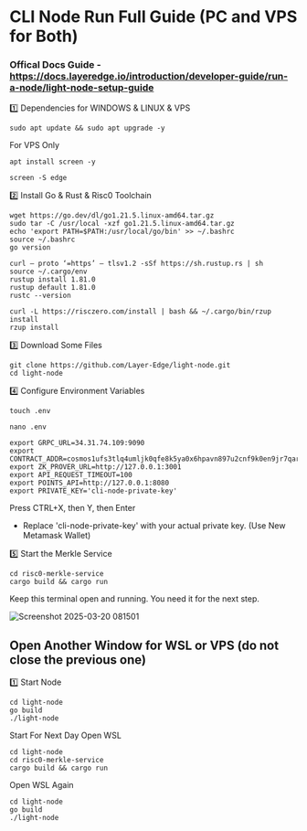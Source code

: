 # CLI Node Run Full Guide (PC and VPS for Both)

### Offical Docs Guide - https://docs.layeredge.io/introduction/developer-guide/run-a-node/light-node-setup-guide

1️⃣ Dependencies for WINDOWS & LINUX & VPS
```
sudo apt update && sudo apt upgrade -y
```

For VPS Only
```
apt install screen -y
```
```
screen -S edge
```

2️⃣ Install Go & Rust & Risc0 Toolchain
```
wget https://go.dev/dl/go1.21.5.linux-amd64.tar.gz
sudo tar -C /usr/local -xzf go1.21.5.linux-amd64.tar.gz
echo 'export PATH=$PATH:/usr/local/go/bin' >> ~/.bashrc
source ~/.bashrc
go version
```
```
curl — proto ‘=https’ — tlsv1.2 -sSf https://sh.rustup.rs | sh
source ~/.cargo/env
rustup install 1.81.0
rustup default 1.81.0
rustc --version
```
```
curl -L https://risczero.com/install | bash && ~/.cargo/bin/rzup install
rzup install
```

3️⃣ Download Some Files
```
git clone https://github.com/Layer-Edge/light-node.git
cd light-node
```

4️⃣ Configure Environment Variables
```
touch .env
```
```
nano .env
```
```
export GRPC_URL=34.31.74.109:9090
export CONTRACT_ADDR=cosmos1ufs3tlq4umljk0qfe8k5ya0x6hpavn897u2cnf9k0en9jr7qarqqt56709
export ZK_PROVER_URL=http://127.0.0.1:3001
export API_REQUEST_TIMEOUT=100
export POINTS_API=http://127.0.0.1:8080
export PRIVATE_KEY='cli-node-private-key'
```
Press CTRL+X, then Y, then Enter
- Replace 'cli-node-private-key' with your actual private key. (Use New Metamask Wallet)

5️⃣ Start the Merkle Service
```
cd risc0-merkle-service
cargo build && cargo run
```
Keep this terminal open and running. You need it for the next step.

![Screenshot 2025-03-20 081501](https://github.com/user-attachments/assets/7cc4fbc1-d088-4c22-9e8d-9cf9eb50a627)


## Open Another Window for WSL or VPS (do not close the previous one)

1️⃣ Start Node
```
cd light-node
go build
./light-node
```

Start For Next Day
Open WSL
```
cd light-node
cd risc0-merkle-service
cargo build && cargo run
```
Open WSL Again
```
cd light-node
go build
./light-node
```
